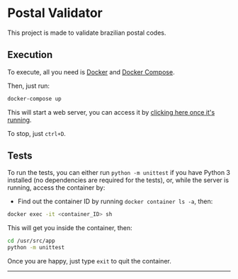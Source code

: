 # Postal Validator

This project is made to validate brazilian postal codes.

## Execution

To execute, all you need is [Docker](https://docs.docker.com/install/) and [Docker Compose](https://docs.docker.com/compose/install/).

Then, just run:

```sh
docker-compose up
```

This will start a web server, you can access it by [clicking here once it's running](http://localhost/).

To stop, just `ctrl+D`.

## Tests

To run the tests, you can either run `python -m unittest` if you have Python 3 installed (no dependencies are required for the tests), or, while the server is running, access the container by:

+ Find out the container ID by running `docker container ls -a`, then:

```sh
docker exec -it <container_ID> sh
```

This will get you inside the container, then:

```sh
cd /usr/src/app
python -m unittest
```

Once you are happy, just type `exit` to quit the container.

---
